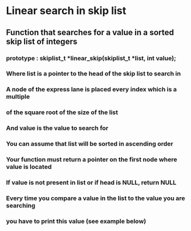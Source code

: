 # Linear search in skip list
## Function that searches for a value in a sorted skip list of integers
### prototype : skiplist_t *linear_skip(skiplist_t *list, int value);
### Where list is a pointer to the head of the skip list to search in
### A node of the express lane is placed every index which is a multiple
###   of the square root of the size of the list
### And value is the value to search for
### You can assume that list will be sorted in ascending order
### Your function must return a pointer on the first node where value is located
### If value is not present in list or if head is NULL, return NULL
### Every time you compare a value in the list to the value you are searching
###   you have to print this value (see example below)